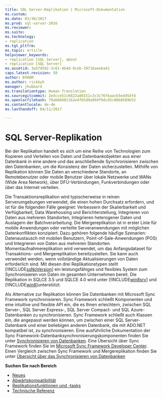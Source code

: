 ```yaml
---
title: SQL Server-Replikation | Microsoft-Dokumentation
ms.custom: 
ms.date: 03/30/2017
ms.prod: sql-server-2016
ms.reviewer: 
ms.suite: 
ms.technology:
- replication
ms.tgt_pltfrm: 
ms.topic: article
helpviewer_keywords:
- replication [SQL Server], about
- replication [SQL Server]
ms.assetid: 3a5f4592-3c61-4b4d-9ceb-39716aeeba41
caps.latest.revision: 58
author: BYHAM
ms.author: rickbyh
manager: jhubbard
ms.translationtype: Human Translation
ms.sourcegitcommit: 2edcce51c6822a89151c3c3c76fbaacb5edd54f4
ms.openlocfilehash: 79ab66681162e4f65d9a994f9dcd5c80b8589b52
ms.contentlocale: de-de
ms.lasthandoff: 04/11/2017

---
```

# <a name="sql-server-replication"></a>SQL Server-Replikation
  Bei der Replikation handelt es sich um eine Reihe von Technologien zum Kopieren und Verteilen von Daten und Datenbankobjekten aus einer Datenbank in eine andere und das anschließende Synchronisieren zwischen den Datenbanken, um die Konsistenz der Daten sicherzustellen. Mithilfe von Replikation können Sie Daten an verschiedene Standorte, an Remotebenutzer oder mobile Benutzer über lokale Netzwerke und WANs (Wide Area Network), über DFÜ-Verbindungen, Funkverbindungen oder über das Internet verteilen.  
  
 Die Transaktionsreplikation wird typischerweise in reinen Serverumgebungen verwendet, die einen hohen Durchsatz erfordern, und ist für die folgenden Fälle geeignet: Verbessern der Skalierbarkeit und Verfügbarkeit, Data Warehousing und Berichterstellung, Integrieren von Daten aus mehreren Standorten, Integrieren heterogener Daten und Auslagern der Batchverarbeitung. Die Mergereplikation ist in erster Linie für mobile Anwendungen oder verteilte Serveranwendungen mit möglichen Datenkonflikten konzipiert. Dazu gehören folgende häufige Szenarien: Datenaustausch mit mobilen Benutzern, Point-of-Sale-Anwendungen (POS) und Integrieren von Daten aus mehreren Standorten. Momentaufnahmereplikation wird verwendet, um das Anfangsdataset für Transaktions- und Mergereplikation bereitzustellen. Sie kann auch verwendet werden, wenn vollständige Aktualisierungen von Daten erforderlich sind. Mit diesen drei Replikationstypen stellt [!INCLUDE[ssNoVersion](../../includes/ssnoversion-md.md)] ein leistungsfähiges und flexibles System zum Synchronisieren von Daten im gesamten Unternehmen bereit. Die Replikation in SQLCE 3.5 und SQLCE 4.0 wird unter [!INCLUDE[win8srv](../../includes/win8srv-md.md)] und [!INCLUDE[win8](../../includes/win8-md.md)]unterstützt.  
  
 Als Alternative zur Replikation können Sie Datenbanken mit Microsoft Sync Framework synchronisieren. Sync Framework schließt Komponenten und eine intuitive und flexible API ein, die es Ihnen erleichtern, zwischen SQL Server-, SQL Server Express-, SQL Server Compact- und SQL Azure-Datenbanken zu synchronisieren. Sync Framework schließt auch Klassen ein, die angepasst werden können, um zwischen einer SQL Server-Datenbank und einer beliebigen anderen Datenbank, die mit ADO.NET kompatibel ist, zu synchronisieren. Eine ausführliche Dokumentation der Sync Framework-Datenbanksynchronisierungskomponenten finden Sie unter [Synchronisieren von Datenbanken](http://go.microsoft.com/fwlink/?LinkId=209079). Eine Übersicht über Sync Framework finden Sie im [Microsoft Sync Framework Developer Center](http://go.microsoft.com/fwlink/?LinkId=209078). Einen Vergleich zwischen Sync Framework und Mergereplikation finden Sie unter [Übersicht über das Synchronisieren von Datenbanken](http://msdn.microsoft.com/library/bb902818\(SQL.110\).aspx)  
  
 **Suchen Sie nach Bereich**  
 - [Neues](../../relational-databases/replication/what-s-new-replication.md)  
 - [Abwärtskompatibilität](../../relational-databases/replication/replication-backward-compatibility.md)  
 - [Replikationsfunktionen und -tasks](../../relational-databases/replication/replication-features-and-tasks.md)  
 - [Technische Referenz](../../relational-databases/replication/technical-reference-replication.md)  
  
  


